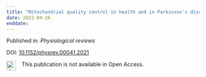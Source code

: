 ```yaml
---
title: "Mitochondrial quality control in health and in Parkinson's disease."
date: 2022-04-26
enddate:
---
```


Published in: *Physiological reviews*

DOI: [10.1152/physrev.00041.2021](https://doi.org/10.1152/physrev.00041.2021)

<img src=https://upload.wikimedia.org/wikipedia/commons/thumb/0/0e/Closed_Access_logo_transparent.svg/1200px-Closed_Access_logo_transparent.svg.png alt="drawing" width="25" align="left"/> &nbsp;&nbsp;&nbsp;This publication is not available in Open Access.


